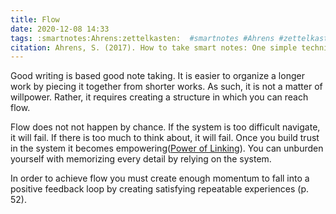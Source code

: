 ```yaml
---
title: Flow
date: 2020-12-08 14:33
tags: :smartnotes:Ahrens:zettelkasten:  #smartnotes #Ahrens #zettelkasten
citation: Ahrens, S. (2017). How to take smart notes: One simple technique to boost writing, learning and thinking for students, academics, and nonfiction book writers. Sönke Ahrens. takesmartnotes.com
---
```

Good writing is based good note taking. It is easier to organize a longer work by piecing it together from shorter works. As such, it is not a matter of willpower. Rather, it requires creating a structure in which you can reach flow. 

Flow does not not happen by chance. If the system is too difficult navigate, it will fail. If there is too much to think about, it will fail. Once you build trust in the system it becomes empowering([Power of Linking](202012081141.md)). You can unburden yourself with memorizing every detail by relying on the system. 

In order to achieve flow you must create enough momentum to fall into a positive feedback loop by creating satisfying repeatable experiences (p. 52).
